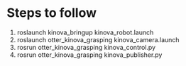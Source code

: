 # Steps to follow
1. roslaunch kinova_bringup kinova_robot.launch 
2. roslaunch otter_kinova_grasping kinova_camera.launch
3. rosrun otter_kinova_grasping kinova_control.py
4. rosrun otter_kinova_grasping kinova_publisher.py